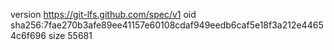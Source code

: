 version https://git-lfs.github.com/spec/v1
oid sha256:7fae270b3afe89ee41157e60108cdaf949eedb6caf5e18f3a212e44654c6f696
size 55681
